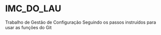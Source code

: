 # IMC_DO_LAU
Trabalho de Gestão de Configuração
Seguindo os passos instruídos para usar as funções do Git
